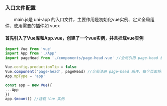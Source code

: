 ### 入口文件配置
&emsp;&emsp;main.js是 uni-app 的入口文件，主要作用是初始化vue实例、定义全局组件、使用需要的插件如 vuex
#### 首先引入了Vue库和App.vue，创建了一个vue实例，并且挂载vue实例
```js
import Vue from 'vue'
import App from './App'
import pageHead from './components/page-head.vue' //全局引用 page-head 组件

Vue.config.productionTip = false
Vue.component('page-head', pageHead) //全局注册 page-head 组件，每个页面将可以直接使用该组件
App.mpType = 'app'

const app = new Vue({
...App
})
app.$mount() //挂载 Vue 实例
```